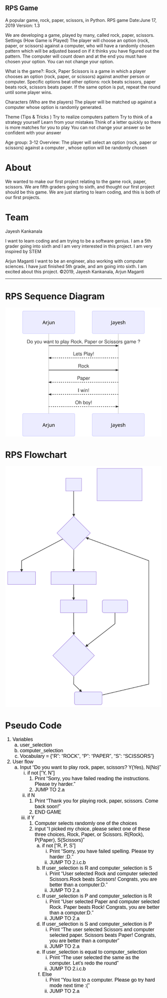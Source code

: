 ## RPS Game
A popular game, rock, paper, scissors, in Python.
RPS game 
Date:June 17, 2019
Version: 1.3


We are developing a game, played by many, called rock, paper, scissors.
Settings (How Game is Played)
The player will choose an option (rock, paper, or scissors) against a computer, who will have a randomly chosen pattern which will be adjusted based on if it thinks you have figured out the pattern. The computer will count down and at the end you must have chosen your option. You can not change your option.


What is the game?: Rock, Paper Scissors is a game in which a player chooses an option (rock, paper, or scissors) against another person or computer. Specific options beat other options: rock beats scissors, paper beats rock, scissors beats paper. If the same option is put, repeat the round until some player wins.

Characters (Who are the players)
The player will be matched up against a computer whose option is randomly generated.


Theme (Tips & Tricks )
Try to realize computers pattern 
Try to think of a strategy yourself
Learn from your mistakes
Think of a letter quickly so there is more matches for you to play
You can not change your answer so be confident with your answer


Age group: 3-12
Overview: The player will select an option (rock, paper or scissors) against a computer , whose option will be randomly chosen


# About
We wanted to make our first project relating to the game rock, paper, scissors. We are fifth graders going to sixth, and thought our first project should be this game. We are just starting to learn coding, and this is both of our first projects.


# Team
Jayesh Kankanala

I want to learn coding and am trying to be a software genius.
I am a 5th grader going into sixth and I am very interested in this project.
I am very inspired by STEM

Arjun Maganti
I want to be an engineer, also working with computer sciences.
I have just finished 5th grade, and am going into sixth.
I am excited about this project.
©2019, Jayesh Kankanala, Arjun Maganti 


----------------------------------------------------------------

# RPS Sequence Diagram

![Sequence Diagram](/mermaid-diagram-20190611162019.svg)

# RPS Flowchart

![Flowchart](/mermaid-diagram-20190611182108.svg)


# Pseudo Code
 <ol style="margin-top: 0pt; margin-bottom: 0pt;">
<li style="list-style-type: decimal; font-size: 12pt; font-family: Arial; color: #000000; background-color: transparent; font-weight: 400; font-variant: normal; text-decoration: none; vertical-align: baseline; white-space: pre;"><span style="font-size: 12pt; font-family: Arial; color: #000000; background-color: transparent; font-weight: 400; font-variant: normal; text-decoration: none; vertical-align: baseline; white-space: pre-wrap;">Variables</span></li>
<ol style="margin-top: 0pt; margin-bottom: 0pt;">
<li style="list-style-type: lower-alpha; font-size: 12pt; font-family: Arial; color: #000000; background-color: transparent; font-weight: 400; font-variant: normal; text-decoration: none; vertical-align: baseline; white-space: pre;"><span style="font-size: 12pt; font-family: Arial; color: #000000; background-color: transparent; font-weight: 400; font-variant: normal; text-decoration: none; vertical-align: baseline; white-space: pre-wrap;">user_selection</span></li>
<li style="list-style-type: lower-alpha; font-size: 12pt; font-family: Arial; color: #000000; background-color: transparent; font-weight: 400; font-variant: normal; text-decoration: none; vertical-align: baseline; white-space: pre;"><span style="font-size: 12pt; font-family: Arial; color: #000000; background-color: transparent; font-weight: 400; font-variant: normal; text-decoration: none; vertical-align: baseline; white-space: pre-wrap;">computer_selection</span></li>
<li style="list-style-type: lower-alpha; font-size: 12pt; font-family: Arial; color: #000000; background-color: transparent; font-weight: 400; font-variant: normal; text-decoration: none; vertical-align: baseline; white-space: pre;"><span style="font-size: 12pt; font-family: Arial; color: #000000; background-color: transparent; font-weight: 400; font-variant: normal; text-decoration: none; vertical-align: baseline; white-space: pre-wrap;">Vocabulary = {&ldquo;R&rdquo;: &ldquo;ROCK&rdquo;, &ldquo;P&rdquo;: &ldquo;PAPER&rdquo;, &ldquo;S&rdquo;: &ldquo;SCISSORS&rdquo;}</span></li>
</ol>
<li style="list-style-type: decimal; font-size: 12pt; font-family: Arial; color: #000000; background-color: transparent; font-weight: 400; font-variant: normal; text-decoration: none; vertical-align: baseline; white-space: pre;"><span style="font-size: 12pt; font-family: Arial; color: #000000; background-color: transparent; font-weight: 400; font-variant: normal; text-decoration: none; vertical-align: baseline; white-space: pre-wrap;">User flow</span></li>
<ol style="margin-top: 0pt; margin-bottom: 0pt;">
<li style="list-style-type: lower-alpha; font-size: 12pt; font-family: Arial; color: #000000; background-color: transparent; font-weight: 400; font-variant: normal; text-decoration: none; vertical-align: baseline; white-space: pre;"><span style="font-size: 12pt; font-family: Arial; color: #000000; background-color: transparent; font-weight: 400; font-variant: normal; text-decoration: none; vertical-align: baseline; white-space: pre-wrap;">Input &ldquo;Do you want to play rock, paper, scissors? Y(Yes), N(No)&rdquo;</span></li>
<ol style="margin-top: 0pt; margin-bottom: 0pt;">
<li style="list-style-type: lower-roman; font-size: 12pt; font-family: Arial; color: #000000; background-color: transparent; font-weight: 400; font-variant: normal; text-decoration: none; vertical-align: baseline; white-space: pre;"><span style="font-size: 12pt; font-family: Arial; color: #000000; background-color: transparent; font-weight: 400; font-variant: normal; text-decoration: none; vertical-align: baseline; white-space: pre-wrap;">if not [&ldquo;Y, N&rdquo;] </span></li>
<ol style="margin-top: 0pt; margin-bottom: 0pt;">
<li style="list-style-type: decimal; font-size: 12pt; font-family: Arial; color: #000000; background-color: transparent; font-weight: 400; font-variant: normal; text-decoration: none; vertical-align: baseline; white-space: pre;"><span style="font-size: 12pt; font-family: Arial; color: #000000; background-color: transparent; font-weight: 400; font-variant: normal; text-decoration: none; vertical-align: baseline; white-space: pre-wrap;">Print &ldquo;Sorry, you have failed reading the instructions. Please try harder.&rdquo;</span></li>
<li style="list-style-type: decimal; font-size: 12pt; font-family: Arial; color: #000000; background-color: transparent; font-weight: 400; font-variant: normal; text-decoration: none; vertical-align: baseline; white-space: pre;"><span style="font-size: 12pt; font-family: Arial; color: #000000; background-color: transparent; font-weight: 400; font-variant: normal; text-decoration: none; vertical-align: baseline; white-space: pre-wrap;">JUMP TO 2.a</span></li>
</ol>
<li style="list-style-type: lower-roman; font-size: 12pt; font-family: Arial; color: #000000; background-color: transparent; font-weight: 400; font-variant: normal; text-decoration: none; vertical-align: baseline; white-space: pre;"><span style="font-size: 12pt; font-family: Arial; color: #000000; background-color: transparent; font-weight: 400; font-variant: normal; text-decoration: none; vertical-align: baseline; white-space: pre-wrap;">if N </span></li>
<ol style="margin-top: 0pt; margin-bottom: 0pt;">
<li style="list-style-type: decimal; font-size: 12pt; font-family: Arial; color: #000000; background-color: transparent; font-weight: 400; font-variant: normal; text-decoration: none; vertical-align: baseline; white-space: pre;"><span style="font-size: 12pt; font-family: Arial; color: #000000; background-color: transparent; font-weight: 400; font-variant: normal; text-decoration: none; vertical-align: baseline; white-space: pre-wrap;">Print &ldquo;Thank you for playing rock, paper, scissors. Come back soon!&rdquo;</span></li>
<li style="list-style-type: decimal; font-size: 12pt; font-family: Arial; color: #000000; background-color: transparent; font-weight: 400; font-variant: normal; text-decoration: none; vertical-align: baseline; white-space: pre;"><span style="font-size: 12pt; font-family: Arial; color: #000000; background-color: transparent; font-weight: 400; font-variant: normal; text-decoration: none; vertical-align: baseline; white-space: pre-wrap;">END GAME</span></li>
</ol>
<li style="list-style-type: lower-roman; font-size: 12pt; font-family: Arial; color: #000000; background-color: transparent; font-weight: 400; font-variant: normal; text-decoration: none; vertical-align: baseline; white-space: pre;"><span style="font-size: 12pt; font-family: Arial; color: #000000; background-color: transparent; font-weight: 400; font-variant: normal; text-decoration: none; vertical-align: baseline; white-space: pre-wrap;">if Y</span></li>
<ol style="margin-top: 0pt; margin-bottom: 0pt;">
<li style="list-style-type: decimal; font-size: 12pt; font-family: Arial; color: #000000; background-color: transparent; font-weight: 400; font-variant: normal; text-decoration: none; vertical-align: baseline; white-space: pre;"><span style="font-size: 12pt; font-family: Arial; color: #000000; background-color: transparent; font-weight: 400; font-variant: normal; text-decoration: none; vertical-align: baseline; white-space: pre-wrap;">Computer selects randomly one of the choices</span></li>
<li style="list-style-type: decimal; font-size: 12pt; font-family: Arial; color: #000000; background-color: transparent; font-weight: 400; font-variant: normal; text-decoration: none; vertical-align: baseline; white-space: pre;"><span style="font-size: 12pt; font-family: Arial; color: #000000; background-color: transparent; font-weight: 400; font-variant: normal; text-decoration: none; vertical-align: baseline; white-space: pre-wrap;">input &ldquo;I picked my choice, please select one of these three choices, Rock, Paper, or Scissors. R(Rock), P(Paper), S(Scissors)&rdquo;</span></li>
<ol style="margin-top: 0pt; margin-bottom: 0pt;">
<li style="list-style-type: lower-alpha; font-size: 12pt; font-family: Arial; color: #000000; background-color: transparent; font-weight: 400; font-variant: normal; text-decoration: none; vertical-align: baseline; white-space: pre;"><span style="font-size: 12pt; font-family: Arial; color: #000000; background-color: transparent; font-weight: 400; font-variant: normal; text-decoration: none; vertical-align: baseline; white-space: pre-wrap;">if not [&ldquo;R, P, S&rdquo;] </span></li>
<ol style="margin-top: 0pt; margin-bottom: 0pt;">
<li style="list-style-type: lower-roman; font-size: 12pt; font-family: Arial; color: #000000; background-color: transparent; font-weight: 400; font-variant: normal; text-decoration: none; vertical-align: baseline; white-space: pre;"><span style="font-size: 12pt; font-family: Arial; color: #000000; background-color: transparent; font-weight: 400; font-variant: normal; text-decoration: none; vertical-align: baseline; white-space: pre-wrap;">Print &ldquo;Sorry, you have failed spelling. Please try harder :D.&rdquo;</span></li>
<li style="list-style-type: lower-roman; font-size: 12pt; font-family: Arial; color: #000000; background-color: transparent; font-weight: 400; font-variant: normal; text-decoration: none; vertical-align: baseline; white-space: pre;"><span style="font-size: 12pt; font-family: Arial; color: #000000; background-color: transparent; font-weight: 400; font-variant: normal; text-decoration: none; vertical-align: baseline; white-space: pre-wrap;">JUMP TO 2.i.c.b</span></li>
</ol>
<li style="list-style-type: lower-alpha; font-size: 12pt; font-family: Arial; color: #000000; background-color: transparent; font-weight: 400; font-variant: normal; text-decoration: none; vertical-align: baseline; white-space: pre;"><span style="font-size: 12pt; font-family: Arial; color: #000000; background-color: transparent; font-weight: 400; font-variant: normal; text-decoration: none; vertical-align: baseline; white-space: pre-wrap;">If user_selection is R and computer_selection is S</span></li>
<ol style="margin-top: 0pt; margin-bottom: 0pt;">
<li style="list-style-type: lower-roman; font-size: 12pt; font-family: Arial; color: #000000; background-color: transparent; font-weight: 400; font-variant: normal; text-decoration: none; vertical-align: baseline; white-space: pre;"><span style="font-size: 12pt; font-family: Arial; color: #000000; background-color: transparent; font-weight: 400; font-variant: normal; text-decoration: none; vertical-align: baseline; white-space: pre-wrap;">Print &ldquo;User selected Rock and computer selected Scissors.Rock beats Scissors! Congrats, you are better than a computer:D.&rdquo;</span></li>
<li style="list-style-type: lower-roman; font-size: 12pt; font-family: Arial; color: #000000; background-color: transparent; font-weight: 400; font-variant: normal; text-decoration: none; vertical-align: baseline; white-space: pre;"><span style="font-size: 12pt; font-family: Arial; color: #000000; background-color: transparent; font-weight: 400; font-variant: normal; text-decoration: none; vertical-align: baseline; white-space: pre-wrap;">JUMP TO 2.a</span></li>
</ol>
<li style="list-style-type: lower-alpha; font-size: 12pt; font-family: Arial; color: #000000; background-color: transparent; font-weight: 400; font-variant: normal; text-decoration: none; vertical-align: baseline; white-space: pre;"><span style="font-size: 12pt; font-family: Arial; color: #000000; background-color: transparent; font-weight: 400; font-variant: normal; text-decoration: none; vertical-align: baseline; white-space: pre-wrap;">If user_selection is P and computer_selection is R</span></li>
<ol style="margin-top: 0pt; margin-bottom: 0pt;">
<li style="list-style-type: lower-roman; font-size: 12pt; font-family: Arial; color: #000000; background-color: transparent; font-weight: 400; font-variant: normal; text-decoration: none; vertical-align: baseline; white-space: pre;"><span style="font-size: 12pt; font-family: Arial; color: #000000; background-color: transparent; font-weight: 400; font-variant: normal; text-decoration: none; vertical-align: baseline; white-space: pre-wrap;">Print &ldquo;User selected Paper and computer selected Rock. Paper beats Rock! Congrats, you are better than a computer:D.&rdquo;</span></li>
<li style="list-style-type: lower-roman; font-size: 12pt; font-family: Arial; color: #000000; background-color: transparent; font-weight: 400; font-variant: normal; text-decoration: none; vertical-align: baseline; white-space: pre;"><span style="font-size: 12pt; font-family: Arial; color: #000000; background-color: transparent; font-weight: 400; font-variant: normal; text-decoration: none; vertical-align: baseline; white-space: pre-wrap;">JUMP TO 2.a</span></li>
</ol>
<li style="list-style-type: lower-alpha; font-size: 12pt; font-family: Arial; color: #000000; background-color: transparent; font-weight: 400; font-variant: normal; text-decoration: none; vertical-align: baseline; white-space: pre;"><span style="font-size: 12pt; font-family: Arial; color: #000000; background-color: transparent; font-weight: 400; font-variant: normal; text-decoration: none; vertical-align: baseline; white-space: pre-wrap;">If user_selection is S and computer_selection is P</span></li>
<ol style="margin-top: 0pt; margin-bottom: 0pt;">
<li style="list-style-type: lower-roman; font-size: 12pt; font-family: Arial; color: #000000; background-color: transparent; font-weight: 400; font-variant: normal; text-decoration: none; vertical-align: baseline; white-space: pre;"><span style="font-size: 12pt; font-family: Arial; color: #000000; background-color: transparent; font-weight: 400; font-variant: normal; text-decoration: none; vertical-align: baseline; white-space: pre-wrap;">Print &ldquo;The user selected Scissors and computer selected paper. Scissors beats Paper! Congrats, you are better than a computer&rdquo;</span></li>
<li style="list-style-type: lower-roman; font-size: 12pt; font-family: Arial; color: #000000; background-color: transparent; font-weight: 400; font-variant: normal; text-decoration: none; vertical-align: baseline; white-space: pre;"><span style="font-size: 12pt; font-family: Arial; color: #000000; background-color: transparent; font-weight: 400; font-variant: normal; text-decoration: none; vertical-align: baseline; white-space: pre-wrap;">JUMP TO 2.a</span></li>
</ol>
<li style="list-style-type: lower-alpha; font-size: 12pt; font-family: Arial; color: #000000; background-color: transparent; font-weight: 400; font-variant: normal; text-decoration: none; vertical-align: baseline; white-space: pre;"><span style="font-size: 12pt; font-family: Arial; color: #000000; background-color: transparent; font-weight: 400; font-variant: normal; text-decoration: none; vertical-align: baseline; white-space: pre-wrap;">If user_selection is equal to computer_selection</span></li>
<ol style="margin-top: 0pt; margin-bottom: 0pt;">
<li style="list-style-type: lower-roman; font-size: 12pt; font-family: Arial; color: #000000; background-color: transparent; font-weight: 400; font-variant: normal; text-decoration: none; vertical-align: baseline; white-space: pre;"><span style="font-size: 12pt; font-family: Arial; color: #000000; background-color: transparent; font-weight: 400; font-variant: normal; text-decoration: none; vertical-align: baseline; white-space: pre-wrap;">Print &ldquo;The user selected the same as the computer. Let&rsquo;s redo the round&rdquo;</span></li>
<li style="list-style-type: lower-roman; font-size: 12pt; font-family: Arial; color: #000000; background-color: transparent; font-weight: 400; font-variant: normal; text-decoration: none; vertical-align: baseline; white-space: pre;"><span style="font-size: 12pt; font-family: Arial; color: #000000; background-color: transparent; font-weight: 400; font-variant: normal; text-decoration: none; vertical-align: baseline; white-space: pre-wrap;">JUMP TO 2.i.c.b</span></li>
</ol>
<li style="list-style-type: lower-alpha; font-size: 12pt; font-family: Arial; color: #000000; background-color: transparent; font-weight: 400; font-variant: normal; text-decoration: none; vertical-align: baseline; white-space: pre;"><span style="font-size: 12pt; font-family: Arial; color: #000000; background-color: transparent; font-weight: 400; font-variant: normal; text-decoration: none; vertical-align: baseline; white-space: pre-wrap;">Else</span></li>
<ol style="margin-top: 0pt; margin-bottom: 0pt;">
<li style="list-style-type: lower-roman; font-size: 12pt; font-family: Arial; color: #000000; background-color: transparent; font-weight: 400; font-variant: normal; text-decoration: none; vertical-align: baseline; white-space: pre;"><span style="font-size: 12pt; font-family: Arial; color: #000000; background-color: transparent; font-weight: 400; font-variant: normal; text-decoration: none; vertical-align: baseline; white-space: pre-wrap;">Print &ldquo;You lost to a computer. Please go try hard mode next time :(&rdquo; </span></li>
<li style="list-style-type: lower-roman; font-size: 12pt; font-family: Arial; color: #000000; background-color: transparent; font-weight: 400; font-variant: normal; text-decoration: none; vertical-align: baseline; white-space: pre;"><span style="font-size: 12pt; font-family: Arial; color: #000000; background-color: transparent; font-weight: 400; font-variant: normal; text-decoration: none; vertical-align: baseline; white-space: pre-wrap;">JUMP TO 2.a</span></li>
</ol>
</ol>

<p>&nbsp;</p>



